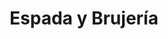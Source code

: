 ﻿---
title: "Espada y Brujería"
permalink: periodes_712.html
layout: periode
sidebar: periodes
pares:
  - -2:
    title: "Fantasía"

fills:
  - 713:
    title: "Mazmorras"

jocsPrincipals:
jocsEscenaris:
  - title: "Arcanum"
    bggId: 21669
    dataInici: 
    dataFi: 

  - title: "Dark Tower"
    bggId: 30
    dataInici: 
    dataFi: 

  - title: "Lost Worlds"
    bggId: 1421
    dataInici: 
    dataFi: 

  - title: "Mystic Adventures"
    bggId: 17954
    dataInici: 
    dataFi: 

  - title: "Valkenburg Castle"
    bggId: 2599
    dataInici: 
    dataFi: 

  - title: "Magic Realm"
    bggId: 22
    dataInici: 
    dataFi: 

  - title: "Magic: The Gathering"
    bggId: 463
    dataInici: 
    dataFi: 

  - title: "The Mystic Wood"
    bggId: 1152
    dataInici: 
    dataFi: 

  - title: "Arena of Death"
    bggId: 3533
    dataInici: 
    dataFi: 

  - title: "Barbarian Kings"
    bggId: 3251
    dataInici: 
    dataFi: 

  - title: "Barbarian Prince"
    bggId: 1631
    dataInici: 
    dataFi: 

  - title: "Sorcerer"
    bggId: 3585
    dataInici: 
    dataFi: 

  - title: "Adventure Land"
    bggId: 183231
    dataInici: 
    dataFi: 

  - title: "Conan"
    bggId: 160010
    dataInici: 
    dataFi: 

  - title: "Darkest Night (First edition)"
    bggId: 128445
    dataInici: 
    dataFi: 

  - title: "Darkest Night (Second edition)"
    bggId: 193670
    dataInici: 
    dataFi: 

  - title: "Mage Knight Board Game"
    bggId: 96848
    dataInici: 
    dataFi: 

  - title: "Mage Knight Board Game: Krang Character Expansion"
    bggId: 144763
    dataInici: 
    dataFi: 

  - title: "Mage Knight Board Game: Shades of Tezla Expansion"
    bggId: 176130
    dataInici: 
    dataFi: 

  - title: "Mage Knight Board Game: The Lost Legion Expansion"
    bggId: 130704
    dataInici: 
    dataFi: 

jocsEpoca:
jocsEpocaEscenaris:
---
